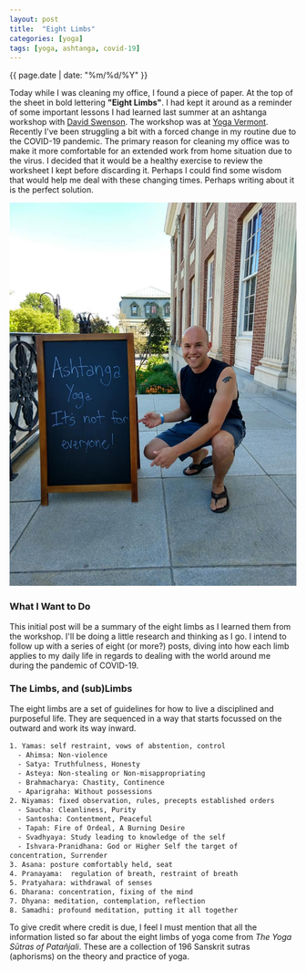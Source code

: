 ```yaml
---
layout: post
title:  "Eight Limbs"
categories: [yoga]
tags: [yoga, ashtanga, covid-19]
---
```

{{ page.date | date: "%m/%d/%Y" }}
 
Today while I was cleaning my office, I found a piece of paper. At the top of the sheet in bold lettering **"Eight Limbs"**.  I had kept it around as a reminder of some important lessons I had learned last summer at an ashtanga workshop with [David Swenson](http://www.ashtanga.com/html/bio_swenson_david.html "David Swenson").  The workshop was at [Yoga Vermont](http://www.yogavermont.com/ "Yoga Vermont").  Recently I've been struggling a bit with a forced change in my routine due to the COVID-19 pandemic.  The primary reason for cleaning my office was to make it more comfortable for an extended work from home situation due to the virus.  I decided that it would be a healthy exercise to review the worksheet I kept before discarding it.  Perhaps I could find some wisdom that would help me deal with these changing times.  Perhaps writing about it is the perfect solution.
 
![Yoga Vermont](/assets/images/yoga-vermont-ashtanga-not-for-everyone.jpg)
 
### What I Want to Do
 
This initial post will be a summary of the eight limbs as I learned them from the workshop.  I'll be doing a little research and thinking as I go.  I intend to follow up with a series of eight (or more?) posts, diving into how each limb applies to my daily life in regards to dealing with the world around me during the pandemic of COVID-19.
 
### The Limbs, and (sub)Limbs
The eight limbs are a set of guidelines for how to live a disciplined and purposeful life.  They are sequenced in a way that starts focussed on the outward and work its way inward.
 
``` 
1. Yamas: self restraint, vows of abstention, control
  - Ahimsa: Non-violence
  - Satya: Truthfulness, Honesty
  - Asteya: Non-stealing or Non-misappropriating
  - Brahmacharya: Chastity, Continence
  - Aparigraha: Without possessions
2. Niyamas: fixed observation, rules, precepts established orders
  - Saucha: Cleanliness, Purity
  - Santosha: Contentment, Peaceful
  - Tapah: Fire of Ordeal, A Burning Desire
  - Svadhyaya: Study leading to knowledge of the self
  - Ishvara-Pranidhana: God or Higher Self the target of concentration, Surrender
3. Asana: posture comfortably held, seat
4. Pranayama:  regulation of breath, restraint of breath
5. Pratyahara: withdrawal of senses
6. Dharana: concentration, fixing of the mind
7. Dhyana: meditation, contemplation, reflection
8. Samadhi: profound meditation, putting it all together 
```
 
To give credit where credit is due, I feel I must mention that all the information listed so far about the eight limbs of yoga come from *The Yoga Sūtras of Patañjali*.   These are a collection of 196 Sanskrit sutras (aphorisms) on the theory and practice of yoga.
 